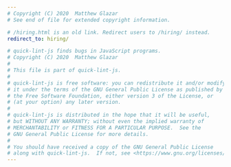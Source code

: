 ```yaml
---
# Copyright (C) 2020  Matthew Glazar
# See end of file for extended copyright information.

# /hiring.html is an old link. Redirect users to /hiring/ instead.
redirect_to: hiring/

# quick-lint-js finds bugs in JavaScript programs.
# Copyright (C) 2020  Matthew Glazar
#
# This file is part of quick-lint-js.
#
# quick-lint-js is free software: you can redistribute it and/or modify
# it under the terms of the GNU General Public License as published by
# the Free Software Foundation, either version 3 of the License, or
# (at your option) any later version.
#
# quick-lint-js is distributed in the hope that it will be useful,
# but WITHOUT ANY WARRANTY; without even the implied warranty of
# MERCHANTABILITY or FITNESS FOR A PARTICULAR PURPOSE.  See the
# GNU General Public License for more details.
#
# You should have received a copy of the GNU General Public License
# along with quick-lint-js.  If not, see <https://www.gnu.org/licenses/>.
---
```

